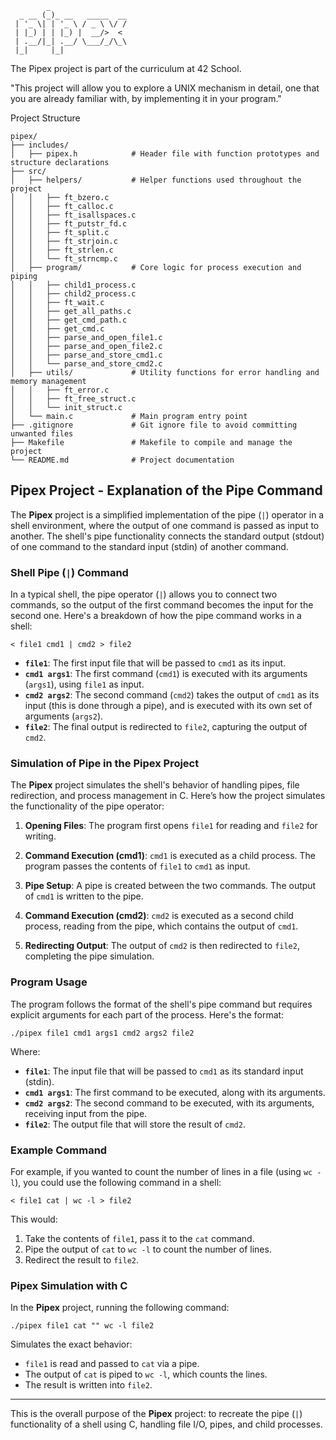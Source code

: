 ```plaintext
        _                 
  _ __ (_)_ __   _____  __
 | '_ \| | '_ \ / _ \ \/ /
 | |_) | | |_) |  __/>  < 
 | .__/|_| .__/ \___/_/\_\
 |_|     |_|              
```

The Pipex project is part of the curriculum at 42 School.

"This project will allow you to explore a UNIX mechanism in detail, one that
you are already familiar with, by implementing it in your program." 

Project Structure

```plaintext
pipex/
├── includes/
│   ├── pipex.h            # Header file with function prototypes and structure declarations
├── src/
│   ├── helpers/           # Helper functions used throughout the project
│   │   ├── ft_bzero.c
│   │   ├── ft_calloc.c
│   │   ├── ft_isallspaces.c
│   │   ├── ft_putstr_fd.c
│   │   ├── ft_split.c
│   │   ├── ft_strjoin.c
│   │   ├── ft_strlen.c
│   │   └── ft_strncmp.c
│   ├── program/           # Core logic for process execution and piping
│   │   ├── child1_process.c
│   │   ├── child2_process.c
│   │   ├── ft_wait.c
│   │   ├── get_all_paths.c
│   │   ├── get_cmd_path.c
│   │   ├── get_cmd.c
│   │   ├── parse_and_open_file1.c
│   │   ├── parse_and_open_file2.c
│   │   ├── parse_and_store_cmd1.c
│   │   └── parse_and_store_cmd2.c
│   ├── utils/             # Utility functions for error handling and memory management
│   │   ├── ft_error.c
│   │   ├── ft_free_struct.c
│   │   └── init_struct.c
│   └── main.c             # Main program entry point
├── .gitignore             # Git ignore file to avoid committing unwanted files
├── Makefile               # Makefile to compile and manage the project
└── README.md              # Project documentation

```

## Pipex Project - Explanation of the Pipe Command

The **Pipex** project is a simplified implementation of the pipe (`|`) operator in a shell environment, where the output of one command is passed as input to another. The shell's pipe functionality connects the standard output (stdout) of one command to the standard input (stdin) of another command.

### Shell Pipe (`|`) Command

In a typical shell, the pipe operator (`|`) allows you to connect two commands, so the output of the first command becomes the input for the second one. Here's a breakdown of how the pipe command works in a shell:

`< file1 cmd1 | cmd2 > file2`

* **`file1`**: The first input file that will be passed to `cmd1` as its input.
* **`cmd1 args1`**: The first command (`cmd1`) is executed with its arguments (`args1`), using `file1` as input.
* **`cmd2 args2`**: The second command (`cmd2`) takes the output of `cmd1` as its input (this is done through a pipe), and is executed with its own set of arguments (`args2`).
* **`file2`**: The final output is redirected to `file2`, capturing the output of `cmd2`.

### Simulation of Pipe in the Pipex Project

The **Pipex** project simulates the shell's behavior of handling pipes, file redirection, and process management in C. Here’s how the project simulates the functionality of the pipe operator:

1. **Opening Files**:
   The program first opens `file1` for reading and `file2` for writing.

2. **Command Execution (cmd1)**:
   `cmd1` is executed as a child process. The program passes the contents of `file1` to `cmd1` as input.

3. **Pipe Setup**:
   A pipe is created between the two commands. The output of `cmd1` is written to the pipe.

4. **Command Execution (cmd2)**:
   `cmd2` is executed as a second child process, reading from the pipe, which contains the output of `cmd1`.

5. **Redirecting Output**:
   The output of `cmd2` is then redirected to `file2`, completing the pipe simulation.

### Program Usage

The program follows the format of the shell's pipe command but requires explicit arguments for each part of the process. Here's the format:

`./pipex file1 cmd1 args1 cmd2 args2 file2`

Where:

* **`file1`**: The input file that will be passed to `cmd1` as its standard input (stdin).
* **`cmd1 args1`**: The first command to be executed, along with its arguments.
* **`cmd2 args2`**: The second command to be executed, with its arguments, receiving input from the pipe.
* **`file2`**: The output file that will store the result of `cmd2`.

### Example Command

For example, if you wanted to count the number of lines in a file (using `wc -l`), you could use the following command in a shell:

`< file1 cat | wc -l > file2`

This would:

1. Take the contents of `file1`, pass it to the `cat` command.
2. Pipe the output of `cat` to `wc -l` to count the number of lines.
3. Redirect the result to `file2`.

### Pipex Simulation with C

In the **Pipex** project, running the following command:

`./pipex file1 cat "" wc -l file2`

Simulates the exact behavior:

* `file1` is read and passed to `cat` via a pipe.
* The output of `cat` is piped to `wc -l`, which counts the lines.
* The result is written into `file2`.

---

This is the overall purpose of the **Pipex** project: to recreate the pipe (`|`) functionality of a shell using C, handling file I/O, pipes, and child processes.

